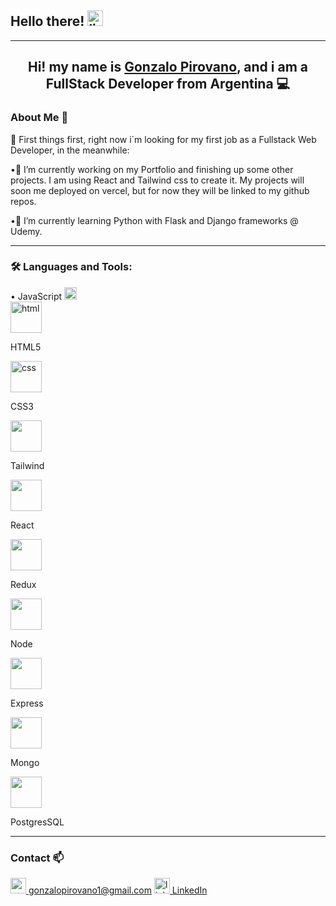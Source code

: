 <h2>Hello there! <img src="https://emojis.slackmojis.com/emojis/images/1482947228/1532/lightsaber.png" alt="ligthsaber" width="25px"/> </h2>

<hr></hr>
<h2 align="center">Hi! my name is <a href="https://www.linkedin.com/in/gonzalo-pirovano/">Gonzalo Pirovano</a>, and i am a FullStack Developer from Argentina 💻</h2>

<h3 style="font-weight:bold"> About Me 👀</h3>

🎈 First things first, right now i´m looking for my first job as a Fullstack Web Developer, in the meanwhile:

•🔭 I’m currently working on my Portfolio and finishing up some other projects. I am using React and Tailwind css to create it. My projects will soon me deployed on vercel, but for now they will be linked to my github repos.

•🌱 I’m currently learning Python with Flask and Django frameworks @ Udemy.

<hr></hr>

<h3 style="font-weight:bold" > 🛠 Languages and Tools: </h3>

<div class="special-class" markdown="1">
   • JavaScript <img src="https://cdn-icons-png.flaticon.com/512/5968/5968292.png" alt="js" width="20px"/>
   
   <div class="special-class" markdown="1">
<img src="https://cdn-icons-png.flaticon.com/512/732/732212.png" alt="html" width="50px"/>
   <p>HTML5</p>
   </div>

<div>
<img src="https://cdn-icons-png.flaticon.com/512/732/732190.png" alt="css" width="50px"/>
   <p>CSS3</p>
</div>

<div>
<img src="https://tailwindcss.com/_next/static/media/social-square.eab77323.jpg" width="50px"/>
   <p>Tailwind</p>
</div>

<div>
<img src="https://upload.wikimedia.org/wikipedia/commons/thumb/a/a7/React-icon.svg/2300px-React-icon.svg.png" width="50px"/>
   <p>React </p>
</div>

<div>
<img src="https://raw.githubusercontent.com/reduxjs/redux/master/logo/logo.png" width="50px"/>
   <p>Redux</p>
</div>

<div>
<img src="https://cdn0.iconfinder.com/data/icons/designer-skills/128/node-js-512.png" width="50px"/>
   <p>Node </p>
</div>

<div>
<img src="https://www.pngfind.com/pngs/m/136-1363736_express-js-icon-png-transparent-png.png" width="50px"/>
   <p>Express </p>
</div>

<div>
<img src="https://img.icons8.com/color/480/mongodb.png" width="50px"/>
   <p>Mongo </p>
</div>

<div>
<img src="https://user-images.githubusercontent.com/24623425/36042969-f87531d4-0d8a-11e8-9dee-e87ab8c6a9e3.png" width="50px"/>
   <p>PostgresSQL </p>
</div>

</div>

<hr></hr>

<h3 style="font-weight:bold"> Contact 📫</h3>

<div style="display:box">
   <a href="mailto:gonzalopirovano1@gmail.com"> <img src="https://upload.wikimedia.org/wikipedia/commons/thumb/8/8c/Gmail_Icon_%282013-2020%29.svg/1280px-Gmail_Icon_%282013-2020%29.svg.png" alt="gmailIcon" width="25px"> gonzalopirovano1@gmail.com</a> 
   <a href="https://www.linkedin.com/in/gonzalo-pirovano/"> <img src="https://upload.wikimedia.org/wikipedia/commons/thumb/f/f8/LinkedIn_icon_circle.svg/2048px-LinkedIn_icon_circle.svg.png" alt="linkedinIcon" width="25px"> LinkedIn</a>
</div>
